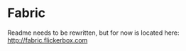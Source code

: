 # Fabric #

Readme needs to be rewritten, but for now is located here: http://fabric.flickerbox.com
